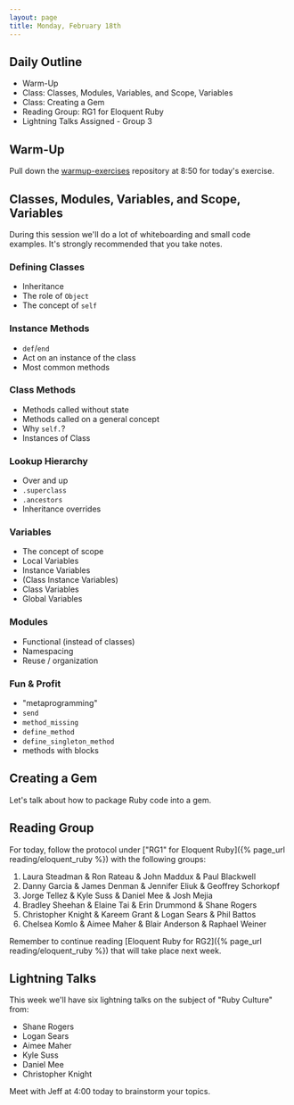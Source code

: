 ```yaml
---
layout: page
title: Monday, February 18th
---
```


## Daily Outline

* Warm-Up
* Class: Classes, Modules, Variables, and Scope, Variables
* Class: Creating a Gem
* Reading Group: RG1 for Eloquent Ruby
* Lightning Talks Assigned - Group 3

## Warm-Up

Pull down the [warmup-exercises](https://github.com/JumpstartLab/warmup-exercises) repository at 8:50 for today's exercise.

## Classes, Modules, Variables, and Scope, Variables

During this session we'll do a lot of whiteboarding and small code examples. It's strongly recommended that you take notes.

### Defining Classes

* Inheritance
* The role of `Object`
* The concept of `self`

### Instance Methods

* `def`/`end`
* Act on an instance of the class
* Most common methods

### Class Methods

* Methods called without state
* Methods called on a general concept
* Why `self.`?
* Instances of Class

### Lookup Hierarchy

* Over and up
* `.superclass`
* `.ancestors`
* Inheritance overrides

### Variables

* The concept of scope
* Local Variables
* Instance Variables
* (Class Instance Variables)
* Class Variables
* Global Variables

### Modules

* Functional (instead of classes)
* Namespacing
* Reuse / organization

### Fun & Profit

* "metaprogramming"
* `send`
* `method_missing`
* `define_method`
* `define_singleton_method`
* methods with blocks

## Creating a Gem

Let's talk about how to package Ruby code into a gem.

## Reading Group

For today, follow the protocol under ["RG1" for Eloquent Ruby]({% page_url reading/eloquent_ruby %}) with the following groups:

1. Laura Steadman & Ron Rateau & John Maddux & Paul Blackwell
2. Danny Garcia & James Denman & Jennifer Eliuk & Geoffrey Schorkopf
3. Jorge Tellez & Kyle Suss & Daniel Mee & Josh Mejia
4. Bradley Sheehan & Elaine Tai & Erin Drummond & Shane Rogers
5. Christopher Knight & Kareem Grant & Logan Sears & Phil Battos
6. Chelsea Komlo & Aimee Maher & Blair Anderson & Raphael Weiner

Remember to continue reading [Eloquent Ruby for RG2]({% page_url reading/eloquent_ruby %}) that will take place next week.

## Lightning Talks

This week we'll have six lightning talks on the subject of "Ruby Culture" from:

* Shane Rogers
* Logan Sears
* Aimee Maher
* Kyle Suss
* Daniel Mee
* Christopher Knight

Meet with Jeff at 4:00 today to brainstorm your topics.
